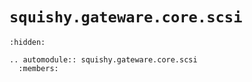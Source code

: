 # `squishy.gateware.core.scsi`

```{toctree}
:hidden:
```

```{eval-rst}
.. automodule:: squishy.gateware.core.scsi
  :members:

```

